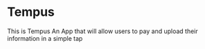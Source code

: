 # Tempus
This is Tempus
An App that will allow users to pay and upload their information in a simple tap
